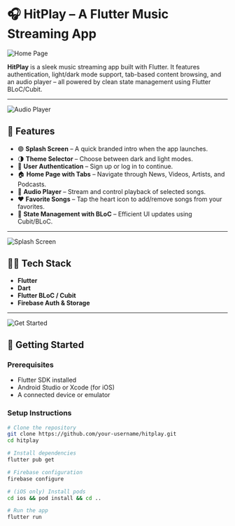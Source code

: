 # 🎧 HitPlay – A Flutter Music Streaming App

![Home Page](assets/screenshots/lm-0.png)

**HitPlay** is a sleek music streaming app built with Flutter. It features authentication, light/dark mode support, tab-based content browsing, and an audio player – all powered by clean state management using Flutter BLoC/Cubit.

---

![Audio Player](assets/screenshots/lm-1.png)

## 📱 Features

- 🟣 **Splash Screen** – A quick branded intro when the app launches.
- 🌗 **Theme Selector** – Choose between dark and light modes.
- 🔐 **User Authentication** – Sign up or log in to continue.
- 🏠 **Home Page with Tabs** – Navigate through News, Videos, Artists, and Podcasts.
- 🎵 **Audio Player** – Stream and control playback of selected songs.
- ❤️ **Favorite Songs** – Tap the heart icon to add/remove songs from your favorites.
- 💾 **State Management with BLoC** – Efficient UI updates using Cubit/BLoC.


---
![Splash Screen](assets/screenshots/dm-0.png)
## 🧑‍💻 Tech Stack

- **Flutter**
- **Dart**
- **Flutter BLoC / Cubit**
- **Firebase Auth & Storage**

---

![Get Started](assets/screenshots/dm-1.png)
## 🚀 Getting Started

### Prerequisites
- Flutter SDK installed
- Android Studio or Xcode (for iOS)
- A connected device or emulator

### Setup Instructions

```bash
# Clone the repository
git clone https://github.com/your-username/hitplay.git
cd hitplay

# Install dependencies
flutter pub get

# Firebase configuration
firebase configure

# (iOS only) Install pods
cd ios && pod install && cd ..

# Run the app
flutter run

